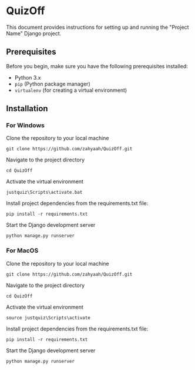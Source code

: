 
# QuizOff

This document provides instructions for setting up and running the "Project Name" Django project.

## Prerequisites

Before you begin, make sure you have the following prerequisites installed:

- Python 3.x
- `pip` (Python package manager)
- `virtualenv` (for creating a virtual environment)

## Installation

### For Windows

Clone the repository to your local machine

    git clone https://github.com/zahyaah/QuizOff.git

Navigate to the project directory 
    
    cd QuizOff

Activate the virtual environment

    justquiz\Scripts\activate.bat

Install project dependencies from the requirements.txt file:

    pip install -r requirements.txt

Start the Django development server

    python manage.py runserver

### For MacOS

Clone the repository to your local machine

    git clone https://github.com/zahyaah/QuizOff.git

Navigate to the project directory 
    
    cd QuizOff

Activate the virtual environment

    source justquiz\Scripts\activate

Install project dependencies from the requirements.txt file:

    pip install -r requirements.txt

Start the Django development server

    python manage.py runserver

